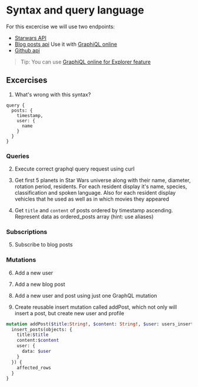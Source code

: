 # Syntax and query language

For this excercise we will use two endpoints: 

- [Starwars API](https://graphql.org/swapi-graphql/)
- [Blog posts api](https://graphql-workshop-react.herokuapp.com/v1/graphql) Use it with [GraphiQL online](https://graphiql-online.com/)
- [Github api](https://developer.github.com/v4/explorer/)

> Tip: You can use [GraphiQL online for Explorer feature](https://graphiql-online.com/)

## Excercises

1. What's wrong with this syntax?
```
query {
  posts: {
    timestamp,
    user: {
      name
    }
  }
}
```

### Queries

2. Execute correct graphql query request using curl

3. Get first 5 planets in Star Wars universe along with their name, diameter, rotation period, residents. For each resident display it's name, species, classification and spoken language. Also for each resident display vehicles that he used as well as in which movies they appeared

4. Get `title` and `content` of posts ordered by timestamp ascending. Represent data as ordered_posts array (hint: use aliases)

### Subscriptions

5. Subscribe to blog posts

### Mutations

6. Add a new user

7. Add a new blog post

8. Add a new user and post using just one GraphQL mutation

9. Create reusable insert mutation called addPost, which not only will insert a post, but create new user and profile

```graphql
mutation addPost($title:String!, $content: String!, $user: users_insert_input!){
  insert_posts(objects: {
    title:$title
    content:$content
    user: {
      data: $user
    }
  }) {
    affected_rows
  }
}
```


